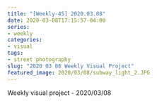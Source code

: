 ```yaml
---
title: "[Weekly-45] 2020.03.08"
date: 2020-03-08T17:15:57-04:00
series:
- weekly
categories:
- visual
tags:
- street photography
slug: "2020 03 08 Weekly Visual Project"
featured_image: 2020/03/08/subway_light_2.JPG
---
```


Weekly visual project - 2020/03/08
<!--more-->